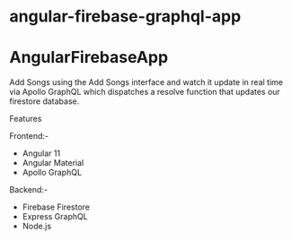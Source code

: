 # angular-firebase-graphql-app

# AngularFirebaseApp
Add Songs using the Add Songs interface and watch it update in real time via Apollo GraphQL which dispatches a resolve 
function that updates our firestore database.

Features

Frontend:-
* Angular 11
* Angular Material
* Apollo GraphQL

Backend:-
* Firebase Firestore
* Express GraphQL
* Node.js
